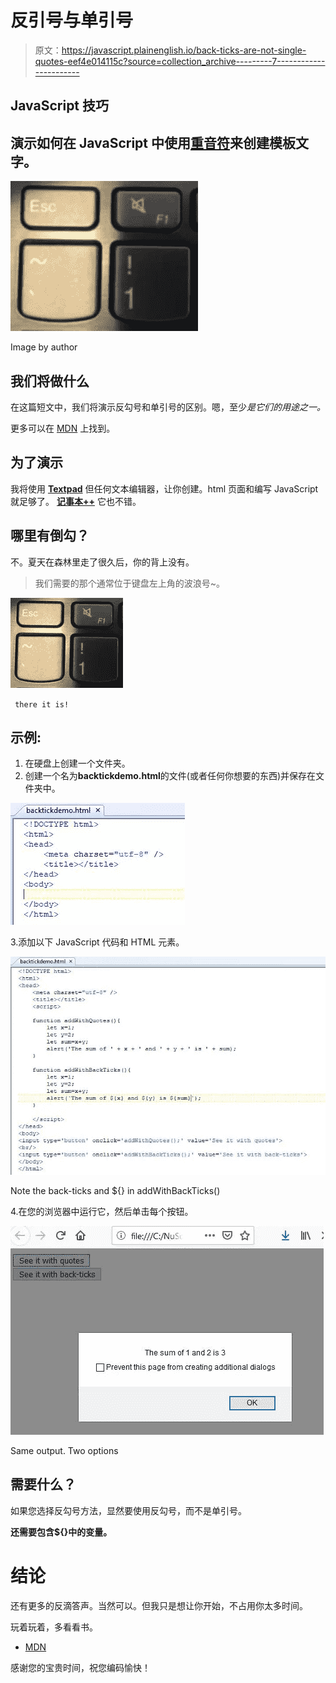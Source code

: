 # 反引号与单引号

> 原文：<https://javascript.plainenglish.io/back-ticks-are-not-single-quotes-eef4e014115c?source=collection_archive---------7----------------------->

## JavaScript 技巧

## 演示如何在 JavaScript 中使用[重音符](https://en.wikipedia.org/wiki/Grave_accent)来创建模板文字。

![](img/113e566ab1d129fcd9fa173f559acc27.png)

Image by author

## 我们将做什么

在这篇短文中，我们将演示反勾号和单引号的区别。嗯，至少*是它们的用途之一。*

更多可以在 [MDN](https://developer.mozilla.org/en-US/docs/Web/JavaScript/Reference/Template_literals) 上找到。

## 为了演示

我将使用 [**Textpad**](https://www.textpad.com/) 但任何文本编辑器，让你创建。html 页面和编写 JavaScript 就足够了。 [**记事本++**](https://notepad-plus-plus.org/) 它也不错。

## 哪里有倒勾？

不。夏天在森林里走了很久后，你的背上没有。

> 我们需要的那个通常位于键盘左上角的波浪号~。

![](img/bb6fc8a9b315f1b95100cc11d38fdd6d.png)

` there it is!`

## 示例:

1.  在硬盘上创建一个文件夹。
2.  创建一个名为**backtickdemo.html**的文件(或者任何你想要的东西)并保存在文件夹中。

![](img/4d3dd11854391a62463340a25a643d9f.png)

3.添加以下 JavaScript 代码和 HTML 元素。

![](img/23f5dca85623b1c51343b6849eccfe87.png)

Note the back-ticks and ${} in addWithBackTicks()

4.在您的浏览器中运行它，然后单击每个按钮。

![](img/b2783d57122589efa1a67c586331bc8a.png)

Same output. Two options

## 需要什么？

如果您选择反勾号方法，显然要使用反勾号，而不是单引号。

**还需要包含${}中的变量。**

# 结论

还有更多的反滴答声。当然可以。但我只是想让你开始，不占用你太多时间。

玩着玩着，多看看书。

*   [MDN](https://developer.mozilla.org/en-US/docs/Web/JavaScript/Reference/Template_literals)

感谢您的宝贵时间，祝您编码愉快！